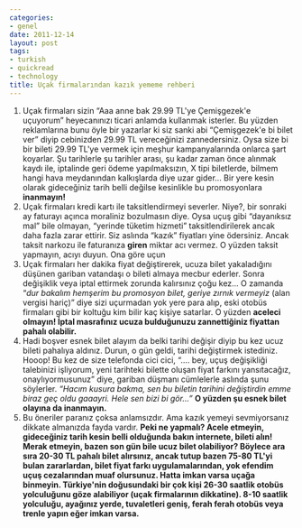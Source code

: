 ```yaml
---
categories:
- genel
date: 2011-12-14
layout: post
tags:
- turkish
- quickread
- technology
title: Uçak firmalarından kazık yememe rehberi
---
```


1. Uçak firmaları sizin “Aaa anne bak 29.99 TL'ye Çemişgezek'e uçuyorum” heyecanınızı ticari anlamda kullanmak isterler. Bu yüzden reklamlarına bunu öyle bir yazarlar ki siz sanki abi “Çemişgezek'e bi bilet ver” diyip cebinizden 29.99 TL vereceğinizi zannedersiniz. Oysa size bi bir bileti 29.99 TL'ye vermek için meşhur kampanyalarında onlarca şart koyarlar. Şu tarihlerle şu tarihler arası, şu kadar zaman önce alınmak kaydı ile, iptalinde geri ödeme yapılmaksızın, X tipi biletlerde, bilmem hangi hava meydanından kalkışlarda diye uzar gider… Bir yere kesin olarak gideceğiniz tarih belli değilse kesinlikle bu promosyonlara **inanmayın!**
2. Uçak firmaları kredi kartı ile taksitlendirmeyi severler. Niye?, bir sonraki ay faturayı açınca moraliniz bozulmasın diye. Oysa uçuş gibi “dayanıksız mal” bile olmayan, “yerinde tüketim hizmeti” taksitlendirilerek ancak daha fazla zarar ettirir. Siz aslında “kazık” fiyatları yine ödersiniz. Ancak taksit narkozu ile faturanıza **giren** miktar acı vermez. O yüzden taksit yapmayın, acıyı duyun. Ona göre uçun
3. Uçak firmaları her dakika fiyat değiştirerek, ucuza bilet yakaladığını düşünen gariban vatandaşı o bileti almaya mecbur ederler. Sonra değişiklik veya iptal ettirmek zorunda kalırsınız çoğu kez… O zamanda “_dur bakalım hemşerim bu promosyon bilet, geriye zırnık vermeyiz_ (alan vergisi hariç)” diye sizi uçurmadan yok yere para alıp, eski otobüs firmaları gibi bir koltuğu kim bilir kaç kişiye satarlar. O yüzden **aceleci olmayın! İptal masrafınız ucuza bulduğunuzu zannettiğiniz fiyattan pahalı olabilir.**
4. Hadi boşver esnek bilet alayım da belki tarihi değişir diyip bu kez ucuz bileti pahalıya aldınız. Durun, o gün geldi, tarihi değiştirmek istediniz. Hooop! Bu kez de size telefonda cici cici, “…. bey, uçuş değişikliği talebinizi işliyorum, yeni tarihteki bilette oluşan fiyat farkını yansıtacağız, onaylıyormusunuz” diye, gariban düşmanı cümlelerle aslında şunu söylerler. _“Hacım kusura bakma, sen bu biletin tarihini değiştirdin emme biraz geç oldu gaaayri. Hele sen bizi bi gör…”_ **O yüzden şu esnek bilet olayına da inanmayın.** 
5. Bu öneriler paranız çoksa anlamsızdır. Ama kazık yemeyi sevmiyorsanız dikkate almanızda fayda vardır. **Peki ne yapmalı? Acele etmeyin, gideceğiniz tarih kesin belli olduğunda bakın internete, bileti alın! Merak etmeyin, bazen son gün bile ucuz bilet olabiliyor? Böylece ara sıra 20-30 TL pahalı bilet alırsınız, ancak tutup bazen 75-80 TL'yi bulan zararlardan, bilet fiyat farkı uygulamalarından, yok efendim uçuş cezalarından muaf olursunuz. Hatta imkan varsa uçağa binmeyin. Türkiye'nin doğusundaki bir çok kişi 26-30 saatlik otobüs yolculuğunu göze alabiliyor (uçak firmalarının dikkatine). 8-10 saatlik yolculuğu, ayağınız yerde, tuvaletleri geniş, ferah ferah otobüs veya trenle yapın eğer imkan varsa.**
